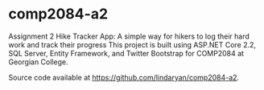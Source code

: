 # comp2084-a2
Assignment 2
Hike Tracker App:
A simple way for hikers to log their hard work and track their progress
This project is built using ASP.NET Core 2.2, SQL Server, Entity Framework, and Twitter Bootstrap for COMP2084 at Georgian College.

Source code available at https://github.com/lindaryan/comp2084-a2.
